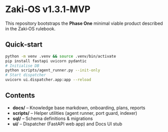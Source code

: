 
# Zaki‑OS v1.3.1‑MVP

This repository bootstraps the **Phase One** minimal viable product described in the Zaki‑OS rulebook.

## Quick‑start

```bash
python -m venv .venv && source .venv/bin/activate
pip install fastapi uvicorn pydantic
# Initialise DB
python scripts/agent_runner.py --init-only
# Start dispatcher
uvicorn ui.dispatcher.app:app --reload
```

## Contents

* **docs/** – Knowledge base markdown, onboarding, plans, reports  
* **scripts/** – Helper utilities (agent runner, port guard, indexer)  
* **sql/** – Schema definitions & migrations  
* **ui/** – Dispatcher (FastAPI web app) and Docs UI stub  
